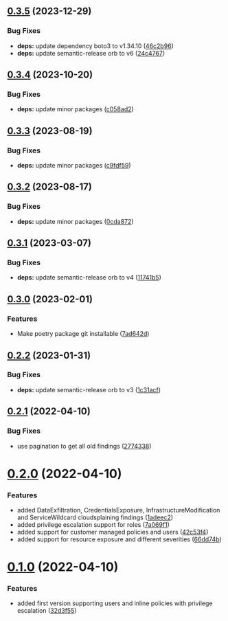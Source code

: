 ## [0.3.5](https://github.com/janritter/cloudsplaining2securityhub/compare/0.3.4...0.3.5) (2023-12-29)


### Bug Fixes

* **deps:** update dependency boto3 to v1.34.10 ([46c2b96](https://github.com/janritter/cloudsplaining2securityhub/commit/46c2b9695ebf47f43b50f0169e040374909827d2))
* **deps:** update semantic-release orb to v6 ([24c4767](https://github.com/janritter/cloudsplaining2securityhub/commit/24c47670150454e6bf24df18a9e2fcfa16de930c))

## [0.3.4](https://github.com/janritter/cloudsplaining2securityhub/compare/0.3.3...0.3.4) (2023-10-20)


### Bug Fixes

* **deps:** update minor packages ([c058ad2](https://github.com/janritter/cloudsplaining2securityhub/commit/c058ad2e722fb6a0a9203d7c3ad9070b3d235c14))

## [0.3.3](https://github.com/janritter/cloudsplaining2securityhub/compare/0.3.2...0.3.3) (2023-08-19)


### Bug Fixes

* **deps:** update minor packages ([c9fdf59](https://github.com/janritter/cloudsplaining2securityhub/commit/c9fdf5939f4a814df532923c2d969ae351a6b256))

## [0.3.2](https://github.com/janritter/cloudsplaining2securityhub/compare/0.3.1...0.3.2) (2023-08-17)


### Bug Fixes

* **deps:** update minor packages ([0cda872](https://github.com/janritter/cloudsplaining2securityhub/commit/0cda8726636cf1622b3aa9af7cd2c2bc7fb7b76f))

## [0.3.1](https://github.com/janritter/cloudsplaining2securityhub/compare/0.3.0...0.3.1) (2023-03-07)


### Bug Fixes

* **deps:** update semantic-release orb to v4 ([11741b5](https://github.com/janritter/cloudsplaining2securityhub/commit/11741b509a9d9629d8ca6580845ba8803bd60d88))

## [0.3.0](https://github.com/janritter/cloudsplaining2securityhub/compare/0.2.2...0.3.0) (2023-02-01)


### Features

* Make poetry package git installable ([7ad642d](https://github.com/janritter/cloudsplaining2securityhub/commit/7ad642d5f2dc3900b2394b9d1ab0d92081f6d8d6))

## [0.2.2](https://github.com/janritter/cloudsplaining2securityhub/compare/0.2.1...0.2.2) (2023-01-31)


### Bug Fixes

* **deps:** update semantic-release orb to v3 ([1c31acf](https://github.com/janritter/cloudsplaining2securityhub/commit/1c31acf0d09c30d7028bcc7bdf5b8f5463b1a259))

## [0.2.1](https://github.com/janritter/cloudsplaining2securityhub/compare/0.2.0...0.2.1) (2022-04-10)


### Bug Fixes

* use pagination to get all old findings ([2774338](https://github.com/janritter/cloudsplaining2securityhub/commit/27743387f4c6c853a57793b5aa2ce88f98367eff))

# [0.2.0](https://github.com/janritter/cloudsplaining2securityhub/compare/0.1.0...0.2.0) (2022-04-10)


### Features

* added DataExfiltration, CredentialsExposure, InfrastructureModification and ServiceWildcard cloudsplaining findings ([1adeec2](https://github.com/janritter/cloudsplaining2securityhub/commit/1adeec2789265ad0000c9d7c5affa318c8c6c856))
* added privilege escalation support for roles ([7a069f1](https://github.com/janritter/cloudsplaining2securityhub/commit/7a069f1902ab7fed8a47564a43e3eb3111e8f3ee))
* added support for customer managed policies and users ([42c53f4](https://github.com/janritter/cloudsplaining2securityhub/commit/42c53f46ff161e850df9eccb5738b686f05ed10e))
* added support for resource exposure and different severities ([66dd74b](https://github.com/janritter/cloudsplaining2securityhub/commit/66dd74b4222a76a76cef649c12e854ee650605fe))

# [0.1.0](https://github.com/janritter/cloudsplaining2securityhub/compare/0.0.0...0.1.0) (2022-04-10)


### Features

* added first version supporting users and inline policies with privilege escalation ([32d3f55](https://github.com/janritter/cloudsplaining2securityhub/commit/32d3f55053621e99a6071c16f59c8fbe9eef6e37))
